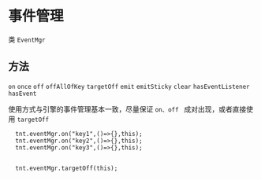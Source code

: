 

# 事件管理

类 `EventMgr`  

## 方法

`on`
`once`
`off`
`offAllOfKey`
`targetOff`
`emit`
`emitSticky`
`clear`
`hasEventListener`
`hasEvent`

使用方式与引擎的事件管理基本一致，尽量保证 `on、off ` 成对出现，或者直接使用 `targetOff`
```
  tnt.eventMgr.on("key1",()=>{},this);
  tnt.eventMgr.on("key2",()=>{},this);
  tnt.eventMgr.on("key3",()=>{},this);

  
  tnt.eventMgr.targetOff(this);
```
